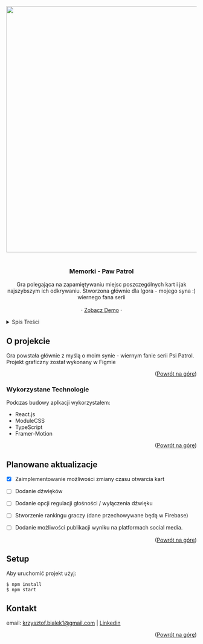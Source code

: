 <div id="top"></div>

<div align="center">
<img width="650px" src="https://user-images.githubusercontent.com/57173170/216522698-bef58157-c45f-4676-86a9-e4096bff5e1a.png" />
</div>

<!-- PROJECT LOGO -->
<br />
<div align="center">
  
  <h3 align="center">Memorki - Paw Patrol</h3>

  <p align="center">
    Gra polegająca na zapamiętywaniu miejsc poszczególnych kart i jak najszybszym ich odkrywaniu. Stworzona głównie dla Igora - mojego syna :) wiernego fana serii 
    <br />
    <br />
    ·
    <a href="https://bialek-k.github.io/memorki/">Zobacz Demo</a>
    ·
  </p>
</div>

<!-- TABLE OF CONTENTS -->
<details>
  <summary>Spis Treści</summary>
  <ol>
    <li>
      <a href="#o-projekcie">O projekcie</a>
    </li>
    <li>
      <a href="#wykorzystane-technologie">Wykorzystane Technologie</a></li>
    </li>
    <li><a href="#planowane-aktualizacje">Planowane aktualizacje</a></li>
    <li><a href="#setup">Setup</a></li>
    <li><a href="#contact">Contact</a></li>
  </ol>
</details>

<!-- ABOUT THE PROJECT -->

## O projekcie

Gra powstała głównie z myślą o moim synie - wiernym fanie serii Psi Patrol. Projekt graficzny został wykonany w Figmie

<p align="right">(<a href="#top">Powrót na górę</a>)</p>

### Wykorzystane Technologie

Podczas budowy aplkacji wykorzystałem:

- React.js
- ModuleCSS
- TypeScript
- Framer-Motion


<p align="right">(<a href="#top">Powrót na górę</a>)</p>

<!-- ROADMAP -->

## Planowane aktualizacje

- [x] Zaimplementowanie możliwości zmiany czasu otwarcia kart
- [ ] Dodanie dźwięków
- [ ] Dodanie opcji regulacji głośności / wyłączenia dźwięku
- [ ] Stworzenie rankingu graczy (dane przechowywane będą w Firebase)
- [ ] Dodanie możliwości publikacji wyniku na platformach social media.


<p align="right">(<a href="#top">Powrót na górę</a>)</p>

<!-- SETUP -->

## Setup

Aby uruchomić projekt użyj:

```
$ npm install
$ npm start

```

<!-- CONTACT -->

## Kontakt

email: krzysztof.bialek1@gmail.com | <a href="https://www.linkedin.com/in/bialek-krzysztof">Linkedin</a>

<p align="right">(<a href="#top">Powrót na górę</a>)</p>
